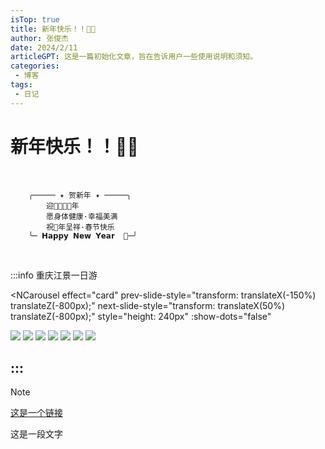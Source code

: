 ```yaml
---
isTop: true
title: 新年快乐！！🎉🎉
author: 张俊杰
date: 2024/2/11
articleGPT: 这是一篇初始化文章，旨在告诉用户一些使用说明和须知。
categories:
 - 博客
tags:
 - 日记
---
```


# 新年快乐！！🎉🎉<Badge type="tip" text="^龙年吉祥" />
<ArticleGPT />
<br/>

        ╭───── ✦ 贺新年 ✦ ─────╮
            迎🪭🐲🐉🪭年
            愿身体健康·幸福美满
            祝🐲年呈祥·春节快乐
        ╰─ 𝗛𝗮𝗽𝗽𝘆 𝗡𝗲𝘄 𝗬𝗲𝗮𝗿  🧨─╯
<br/>

<script setup>
import { NButton,NCarousel,NCard,NCarouselItem,NBackTop } from 'naive-ui'
</script>

:::info 重庆江景一日游

<NCarousel
effect="card"
prev-slide-style="transform: translateX(-150%) translateZ(-800px);"
next-slide-style="transform: translateX(50%) translateZ(-800px);"
style="height: 240px"
:show-dots="false"
>
<!-- <NCarouselItem :style="{ width: '60%' }">
    <img
    class="carousel-img"
    src="https://gitee.com/zhangjunjiee/article-images/raw/master/images/_cgi-bin_mmwebwx-bin_webwxgetmsgimg1234.jpg"
    >
</NCarouselItem> -->
<NCarouselItem :style="{ width: '60%' }">
    <img
    class="carousel-img"
    src="https://gitee.com/zhangjunjiee/article-images/raw/master/images/202405121605448.jpg"
    >
</NCarouselItem>
<NCarouselItem :style="{ width: '60%' }">
    <img
    class="carousel-img"
    src="https://gitee.com/zhangjunjiee/article-images/raw/master/images/202405121548894.jpg"
    >
</NCarouselItem>
<NCarouselItem :style="{ width: '60%' }">
    <img
    class="carousel-img"
    src="https://gitee.com/zhangjunjiee/article-images/raw/master/images/202405121550406.jpg"
    >
</NCarouselItem>
<NCarouselItem :style="{ width: '60%' }">
    <img
    class="carousel-img"
    src="https://gitee.com/zhangjunjiee/article-images/raw/master/images/202405121556668.jpg"
    >
</NCarouselItem>
<NCarouselItem :style="{ width: '60%' }">
    <img
    class="carousel-img"
    src="https://gitee.com/zhangjunjiee/article-images/raw/master/images/202405121558841.jpg"
    >
</NCarouselItem>
<NCarouselItem :style="{ width: '60%' }">
    <img
    class="carousel-img"
    src="https://gitee.com/zhangjunjiee/article-images/raw/master/images/202405121559113.jpg"
    >
</NCarouselItem>
<NCarouselItem :style="{ width: '60%' }">
    <img
    class="carousel-img"
    src="https://gitee.com/zhangjunjiee/article-images/raw/master/images/202405121602070.jpg"
    >
</NCarouselItem>




</NCarousel>


:::
---



> [!NOTE]
>
> [这是一个链接](https://doc.theojs.cn/)
>
> 这是一段文字


<!-- :::tip 重庆朝天门：
![](https://gitee.com/zhangjunjiee/article-images/raw/master/images/_cgi-bin_mmwebwx-bin_webwxgetmsgimg1234.jpg)
:::

:::tip 重庆江景一日游：
![](https://gitee.com/zhangjunjiee/article-images/raw/master/images/_cgi-bin_mmwebwx-bin_webwxgetmsgimr24342.jpg)
::: -->


